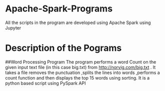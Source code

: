# Apache-Spark-Programs
All the scripts in the program are developed using Apache Spark using Jupyter 
# Description of the Pograms
##Word Processing Program
The program performs a word Count on the given input text file (in this case big.txt) from http://norvig.com/big.txt . It takes a file removes the punctuation ,splits the lines into words ,performs a count function and then displays the top 15 words using sorting.
It is a python based script using PySpark API 
